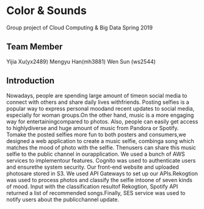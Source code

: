# Color & Sounds
Group project of Cloud Computing & Big Data Spring 2019

## Team Member
Yijia Xu(yx2489)
Mengyu Han(mh3881)
Wen Sun (ws2544)

## Introduction
Nowadays,  people  are  spending  large  amount  of  timeon social media to connect with others and share daily lives withfriends. Posting selfies is a popular way to express personal moodand recent updates to social media, especially for woman groups.On the other hand, music is a more engaging way for entertainingcompared to photos. Also, people can easily get access to highlydiverse and huge amount of music from Pandora or Spotify. Tomake the posted selfies more fun to both posters and consumers,we designed a web application to create a music selfie, combinga  song  which  matches  the  mood  of  photo  with  the  selfie.  Thenusers  can  share  this  music  selfie  to  the  public  channel  in  ourapplication.  We  used  a  bunch  of  AWS  services  to  implementour features. Cognito was used to authenticate users and ensurethe system security. Our front-end website and uploaded photosare  stored  in  S3.  We  used  API  Gateways  to  set  up  our  APIs.Rekogtion was used to process photos and classify the selfie intoone  of  seven  kinds  of  mood.  Input  with  the  classification  resultof Rekogtion, Spotify API returned a list of recommended songs.Finally,  SES  service  was  used  to  notify  users  about  the  publicchannel  update.
